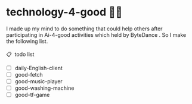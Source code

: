 # technology-4-good 🐱‍🏍
I made up my mind to do something that could help others after participating in Ai-4-good activities which held by ByteDance . So I make the following list.<br>
<br>
📋&nbsp; todo list
- [ ] daily-English-client 
- [ ] good-fetch
- [ ] good-music-player
- [ ] good-washing-machine
- [ ] good-tf-game
